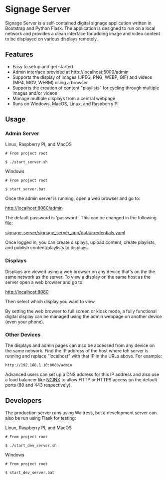 # Signage Server

Signage Server is a self-contained digital signage application written in Bootstrap and Python Flask. The application is designed to run on a local network and provides a clean interface for adding image and video content to be displayed on various displays remotely. 

## Features

* Easy to setup and get started
* Admin interface provided at http://localhost:5000/admin
* Supports the display of images (JPEG, PNG, WEBP, GIF) and videos (MP4, MOV, WEBM) using a browser
* Supports the creation of content "playlists" for cycling through multiple images and/or videos
* Manage multiple displays from a central webpage
* Runs on Windows, MacOS, Linux, and Raspberry PI

## Usage

### Admin Server

Linux, Raspberry PI, and MacOS

```
# From project root

$ ./start_server.sh
```

Windows

```
# From project root

$ start_server.bat
```

Once the admin server is running, open a web browser and go to:

[http://localhost:8080/admin](http://localhost:8080/admin)

The default password is 'password'. This can be changed in the following file:

[signage-server/signage_server_app/data/credentials.yaml](https://github.com/ngmcfarland/signage-server/blob/main/signage_server_app/data/credentials.yaml)

Once logged in, you can create displays, upload content, create playlists, and publish content/playlists to displays.

### Displays

Displays are viewed using a web browser on any device that's on the the same network as the server. To view a display on the same host as the server open a web browser and go to:

[http://localhost:8080](http://localhost:8080)

Then select which display you want to view.

By setting the web browser to full screen or kiosk mode, a fully functional digital display can be managed using the admin webpage on another device (even your phone).

### Other Devices

The displays and admin pages can also be accessed from any device on the same network. Find the IP address of the host where teh server is running and replace "localhost" with that IP in the URLs above. For example:

```
http://192.168.1.10:8080/admin
```

Advanced users can set up a DNS address for this IP address and also use a load balancer like [NGINX](https://www.nginx.com/) to allow HTTP or HTTPS access on the default ports (80 and 443 respectively).

## Developers

The production server runs using Waitress, but a development server can also be run using Flask for testing:

Linux, Raspberry PI, and MacOS

```
# From project root

$ ./start_dev_server.sh
```

Windows

```
# From project root

$ start_dev_server.bat
```